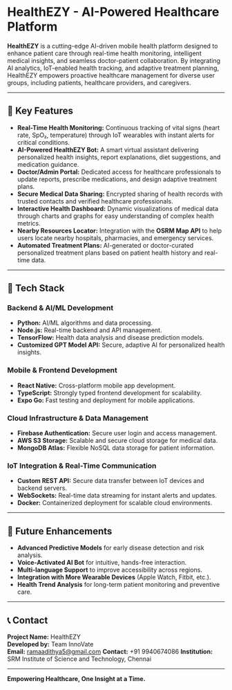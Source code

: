# HealthEZY - AI-Powered Healthcare Platform

**HealthEZY** is a cutting-edge AI-driven mobile health platform designed to enhance patient care through real-time health monitoring, intelligent medical insights, and seamless doctor-patient collaboration. By integrating AI analytics, IoT-enabled health tracking, and adaptive treatment planning, HealthEZY empowers proactive healthcare management for diverse user groups, including patients, healthcare providers, and caregivers.

---

## 🌟 **Key Features**

- **Real-Time Health Monitoring:** Continuous tracking of vital signs (heart rate, SpO₂, temperature) through IoT wearables with instant alerts for critical conditions.  
- **AI-Powered HealthEZY Bot:** A smart virtual assistant delivering personalized health insights, report explanations, diet suggestions, and medication guidance.  
- **Doctor/Admin Portal:** Dedicated access for healthcare professionals to update reports, prescribe medications, and design adaptive treatment plans.  
- **Secure Medical Data Sharing:** Encrypted sharing of health records with trusted contacts and verified healthcare professionals.  
- **Interactive Health Dashboard:** Dynamic visualizations of medical data through charts and graphs for easy understanding of complex health metrics.  
- **Nearby Resources Locator:** Integration with the **OSRM Map API** to help users locate nearby hospitals, pharmacies, and emergency services.  
- **Automated Treatment Plans:** AI-generated or doctor-curated personalized treatment plans based on patient health history and real-time data.

---

## 🔧 **Tech Stack**

### **Backend & AI/ML Development**  
- **Python:** AI/ML algorithms and data processing.  
- **Node.js:** Real-time backend and API management.  
- **TensorFlow:** Health data analysis and disease prediction models.  
- **Customized GPT Model API:** Secure, adaptive AI for personalized health insights.  

### **Mobile & Frontend Development**  
- **React Native:** Cross-platform mobile app development.  
- **TypeScript:** Strongly typed frontend development for scalability.  
- **Expo Go:** Fast testing and deployment for mobile applications.  

### **Cloud Infrastructure & Data Management**  
- **Firebase Authentication:** Secure user login and access management.  
- **AWS S3 Storage:** Scalable and secure cloud storage for medical data.  
- **MongoDB Atlas:** Flexible NoSQL data storage for patient information.  

### **IoT Integration & Real-Time Communication**  
- **Custom REST API:** Secure data transfer between IoT devices and backend servers.  
- **WebSockets:** Real-time data streaming for instant alerts and updates.  
- **Docker:** Containerized deployment for scalable cloud environments.  

---

## 🚀 **Future Enhancements**  
- **Advanced Predictive Models** for early disease detection and risk analysis.  
- **Voice-Activated AI Bot** for intuitive, hands-free interaction.  
- **Multi-language Support** to improve accessibility across regions.  
- **Integration with More Wearable Devices** (Apple Watch, Fitbit, etc.).  
- **Health Trend Analysis** for long-term patient monitoring and preventive care.  

---

## 📞 **Contact**

**Project Name:** HealthEZY  
**Developed by:** Team InnoVate  
**Email:** ramaadithya5@gmail.com
**Contact:** +91 9940674086 
**Institution:** SRM Institute of Science and Technology, Chennai  

---

**Empowering Healthcare, One Insight at a Time.**  
